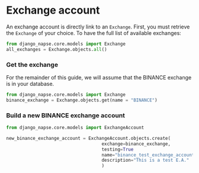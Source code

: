 # Exchange account

An exchange account is directly link to an `Exchange`. First, you must retrieve the `Exchange` of your choice. To have the full list of available exchanges:
```python
from django_napse.core.models import Exchange
all_exchanges = Exchange.objects.all()
```


### Get the exchange
For the remainder of this guide, we will assume that the BINANCE exchange is in your database.

```python
from django_napse.core.models import Exchange
binance_exchange = Exchange.objects.get(name = "BINANCE")
```

### Build a new BINANCE exchange account

```python
from django_napse.core.models import ExchangeAccount

new_binance_exchange_account = ExchangeAccount.objects.create(
                                    exchange=binance_exchange,
                                    testing=True
                                    name="binance_test_exchange_account",
                                    description="This is a test E.A."
                                    )
```